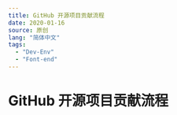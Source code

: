 ```yaml
---
title: GitHub 开源项目贡献流程
date: 2020-01-16
source: 原创
lang: "简体中文"
tags:
  - "Dev-Env"
  - "Font-end"
---
```


# GitHub 开源项目贡献流程
